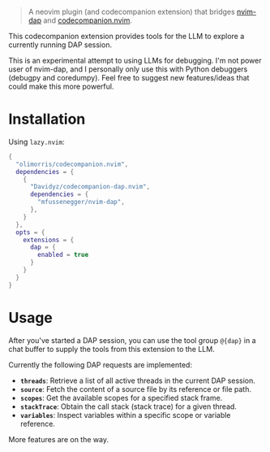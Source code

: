 > A neovim plugin (and codecompanion extension) that bridges 
> [nvim-dap](https://github.com/mfussenegger/nvim-dap) and [codecompanion.nvim](https://github.com/olimorris/codecompanion.nvim).

This codecompanion extension provides tools for the LLM to explore a currently
running DAP session.

This is an experimental attempt to using LLMs for debugging. I'm not power user
of nvim-dap, and I personally only use this with Python debuggers (debugpy and
coredumpy). Feel free to suggest new features/ideas that could make this more
powerful.

# Installation

Using `lazy.nvim`:
```lua
{
  "olimorris/codecompanion.nvim",
  dependencies = {
    {
      "Davidyz/codecompanion-dap.nvim",
      dependencies = {
        "mfussenegger/nvim-dap",
      },
    }
  },
  opts = {
    extensions = {
      dap = {
        enabled = true
      }
    }
  }
}
```

# Usage

After you've started a DAP session, you can use the tool group `@{dap}` in a chat 
buffer to supply the tools from this extension to the LLM.

Currently the following DAP requests are implemented:

*   **`threads`**: Retrieve a list of all active threads in the current DAP session.
*   **`source`**: Fetch the content of a source file by its reference or file path.
*   **`scopes`**: Get the available scopes for a specified stack frame.
*   **`stackTrace`**: Obtain the call stack (stack trace) for a given thread.
*   **`variables`**: Inspect variables within a specific scope or variable reference.

More features are on the way.
